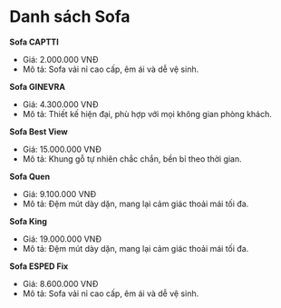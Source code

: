 # Danh sách Sofa

**Sofa CAPTTI**
- Giá: 2.000.000 VNĐ
- Mô tả: Sofa vải nỉ cao cấp, êm ái và dễ vệ sinh.

**Sofa GINEVRA**
- Giá: 4.300.000 VNĐ
- Mô tả: Thiết kế hiện đại, phù hợp với mọi không gian phòng khách.

**Sofa Best View**
- Giá: 15.000.000 VNĐ
- Mô tả: Khung gỗ tự nhiên chắc chắn, bền bỉ theo thời gian.

**Sofa Quen**
- Giá: 9.100.000 VNĐ
- Mô tả: Đệm mút dày dặn, mang lại cảm giác thoải mái tối đa.

**Sofa King**
- Giá: 19.000.000 VNĐ
- Mô tả: Đệm mút dày dặn, mang lại cảm giác thoải mái tối đa.

**Sofa ESPED Fix**
- Giá: 8.600.000 VNĐ
- Mô tả: Sofa vải nỉ cao cấp, êm ái và dễ vệ sinh.
